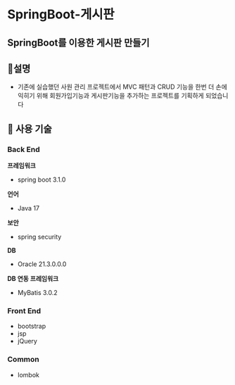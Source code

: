# SpringBoot-게시판
## SpringBoot를 이용한 게시판 만들기

## 📖설명
- 기존에 실습했던 사원 관리 프로젝트에서 MVC 패턴과 CRUD 기능을 한번 더 손에 익히기 위해 회원가입기능과 게시판기능을 추가하는 프로젝트를 기획하게 되었습니다

## 📔 사용 기술
### Back End

**프레임워크**
- spring boot 3.1.0

**언어**
- Java 17

**보안**
- spring security

**DB**
- Oracle 21.3.0.0.0

**DB 연동 프레임워크**
- MyBatis 3.0.2

### Front End
- bootstrap
- jsp 
- jQuery

### Common 
- lombok
